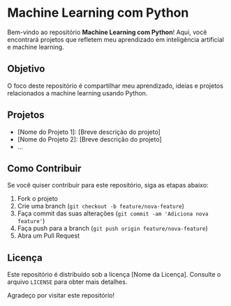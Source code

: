 # Machine Learning com Python

Bem-vindo ao repositório **Machine Learning com Python**! Aqui, você encontrará projetos que refletem meu aprendizado em inteligência artificial e machine learning.

## Objetivo

O foco deste repositório é compartilhar meu aprendizado, ideias e projetos relacionados a machine learning usando Python.

## Projetos

- [Nome do Projeto 1]: [Breve descrição do projeto]
- [Nome do Projeto 2]: [Breve descrição do projeto]
- ...


## Como Contribuir

Se você quiser contribuir para este repositório, siga as etapas abaixo:

1. Fork o projeto
2. Crie uma branch (`git checkout -b feature/nova-feature`)
3. Faça commit das suas alterações (`git commit -am 'Adiciona nova feature'`)
4. Faça push para a branch (`git push origin feature/nova-feature`)
5. Abra um Pull Request

## Licença

Este repositório é distribuído sob a licença [Nome da Licença]. Consulte o arquivo `LICENSE` para obter mais detalhes.

Agradeço por visitar este repositório!

